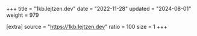 +++
title = "1kb.lejtzen.dev"
date = "2022-11-28"
updated = "2024-08-01"
weight = 979

[extra]
source = "https://1kb.lejtzen.dev"
ratio = 100
size = 1
+++

